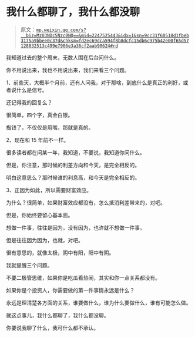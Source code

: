 # 我什么都聊了，我什么都没聊

> 原文：[`mp.weixin.qq.com/s?__biz=MzU3NDc5Nzc0NQ==&mid=2247525443&idx=1&sn=9cc31f60518d1fbeb3175a9bbee0c37d&chksm=fd2ec69dca594f8b8dcfc15db6c975b42e00f65d57128832513c499e7906e3a36cf2aab90624#rd`](http://mp.weixin.qq.com/s?__biz=MzU3NDc5Nzc0NQ==&mid=2247525443&idx=1&sn=9cc31f60518d1fbeb3175a9bbee0c37d&chksm=fd2ec69dca594f8b8dcfc15db6c975b42e00f65d57128832513c499e7906e3a36cf2aab90624#rd)

我知道过去的整个周末，无数人围在后台问什么。 

你不用说出来，我也不用说出来，我们来看三个问题。 

1、前些天，大概半个月前，还有人问我，对于那啥，到底什么是真正的利好，或者说什么是信号。

还记得我的回复么？

很简单，四个字，真金白银。 

掏钱了，不仅仅是用嘴，那就是真的。

2、现在和 15 年前不一样。

很多读者都在问某一年，我知道，不要说，我知道你问什么。 

但是，你注意，那时候的利差方向和今天，是完全相反的。

明白这意思么？那时候谁的利息高，和今天是完全相反的。 

3、正因为如此，所以需要财富效应。

为什么？很简单，如果财富效应都没有，怎么抵消利差带来的，对吧。

但是，你始终要留心基本面。

想做一件事，往往是因为，没有因为，也许就不想做一件事。

但是往往因为因为，也就，对吧。

很有意思的，就像太极，阴中有阳，阳中有阴。 

我就提醒三个问题。

不要二极管思维，如果你是吃瓜看热闹，其实和你一点关系都没有。 

如果你是个投资人，你需要做的第一件事情永远是什么？

永远是理清楚各方面的关系，谁要做什么，谁为什么要做什么，谁有可能怎么做。

就这点事儿，我什么都聊了，我什么都没聊。

你要说我聊了什么，我可什么都不承认。